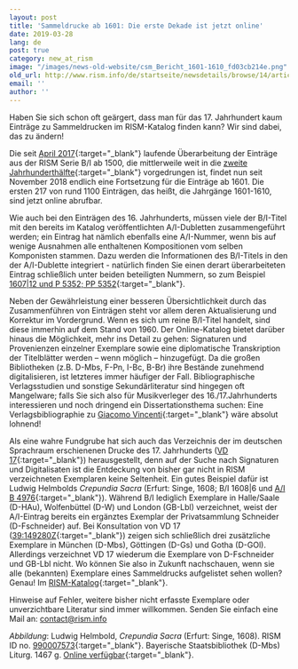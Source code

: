 ```yaml
---
layout: post
title: 'Sammeldrucke ab 1601: Die erste Dekade ist jetzt online'
date: 2019-03-28
lang: de
post: true
category: new_at_rism
image: "/images/news-old-website/csm_Bericht_1601-1610_fd03cb214e.png"
old_url: http://www.rism.info/de/startseite/newsdetails/browse/14/article/64/17th-century-printed-anthologies-the-first-decade-is-now-online.html
email: ''
author: ''
---
```


Haben Sie sich schon oft geärgert, dass man für das 17. Jahrhundert kaum Einträge zu Sammeldrucken im RISM-Katalog finden kann? Wir sind dabei, das zu ändern!

Die seit [April 2017](/new_at_rism/2017/11/27/rism-bi-recueils-imprimés-xvie-siècles-version-20.html){:target="_blank"} laufende Überarbeitung der Einträge aus der RISM Serie B/I ab 1500, die mittlerweile weit in die [zweite Jahrhunderthälfte](/new_at_rism/2018/04/19/printed-music-to-1550-a-report-from-the-central.html){:target="_blank"} vorgedrungen ist, findet nun seit November 2018 endlich eine Fortsetzung für die Einträge ab 1601. Die ersten 217 von rund 1100 Einträgen, das heißt, die Jahrgänge 1601-1610, sind jetzt online abrufbar.

Wie auch bei den Einträgen des 16. Jahrhunderts, müssen viele der B/I-Titel mit den bereits im Katalog veröffentlichten A/I-Dubletten zusammengeführt werden; ein Eintrag hat nämlich ebenfalls eine A/I-Nummer, wenn bis auf wenige Ausnahmen alle enthaltenen Kompositionen vom selben Komponisten stammen. Dazu werden die Informationen des B/I-Titels in den der A/I-Dublette integriert - natürlich finden Sie einen derart überarbeiteten Eintrag schließlich unter beiden beteiligten Nummern, so zum Beispiel [1607\|12 und P 5352; PP 5352](https://opac.rism.info/search?id=00000990052742&View=rism){:target="_blank"}.

Neben der Gewährleistung einer besseren Übersichtlichkeit durch das Zusammenführen von Einträgen steht vor allem deren Aktualisierung und Korrektur im Vordergrund. Wenn es sich um reine B/I-Titel handelt, sind diese immerhin auf dem Stand von 1960. Der Online-Katalog bietet darüber hinaus die Möglichkeit, mehr ins Detail zu gehen: Signaturen und Provenienzen einzelner Exemplare sowie eine diplomatische Transkription der Titelblätter werden – wenn möglich – hinzugefügt. Da die großen Bibliotheken (z.B. D-Mbs, F-Pn, I-Bc, B-Br) ihre Bestände zunehmend digitalisieren, ist letzteres immer häufiger der Fall. Bibliographische Verlagsstudien und sonstige Sekundärliteratur sind hingegen oft Mangelware; falls Sie sich also für Musikverleger des 16./17.Jahrhunderts interessieren und noch dringend ein Dissertationsthema suchen: Eine Verlagsbibliographie zu [Giacomo Vincenti](https://opac.rism.info/metaopac/perma.do;jsessionid=680BEF926E109DD031C8A857B2ADB28A.touch01?v=rism&q=-1%3d%22ks40011067%22){:target="_blank"} wäre absolut lohnend!

Als eine wahre Fundgrube hat sich auch das Verzeichnis der im deutschen Sprachraum erschienenen Drucke des 17. Jahrhunderts ([VD 17](http://www.vd17.de/){:target="_blank"}) herausgestellt, denn auf der Suche nach Signaturen und Digitalisaten ist die Entdeckung von bisher gar nicht in RISM verzeichneten Exemplaren keine Seltenheit. Ein gutes Beispiel dafür ist Ludwig Helmbolds _Crepundia Sacra_ (Erfurt: Singe, 1608; B/I 1608\|6 und [A/I B 4976](https://opac.rism.info/search?id=00000990007573&View=rism){:target="_blank"}). Während B/I lediglich Exemplare in Halle/Saale (D-HAu), Wolfenbüttel (D-W) und London (GB-Lbl) verzeichnet, weist der A/I-Eintrag bereits ein ergänztes Exemplar der Privatsammlung Schneider (D-Fschneider) auf. Bei Konsultation von VD 17 ([39:149280Z](https://gso.gbv.de/DB=1.28/CMD?ACT=SRCHA&IKT=8002&TRM=%2739:149280Z%27){:target="_blank"}) zeigen sich schließlich drei zusätzliche Exemplare in München (D-Mbs), Göttingen (D-Gs) und Gotha (D-GOl). Allerdings verzeichnet VD 17 wiederum die Exemplare von D-Fschneider und GB-Lbl nicht. Wo können Sie also in Zukunft nachschauen, wenn sie alle (bekannten) Exemplare eines Sammeldrucks aufgelistet sehen wollen? Genau! Im [RISM-Katalog](https://opac.rism.info/){:target="_blank"}.

Hinweise auf Fehler, weitere bisher nicht erfasste Exemplare oder unverzichtbare Literatur sind immer willkommen. Senden Sie einfach eine Mail an: [contact@rism.info](mailto:contact@rism.info)

_Abbildung_: Ludwig Helmbold, _Crepundia Sacra_ (Erfurt: Singe, 1608). RISM ID no. [990007573](https://opac.rism.info/search?id=00000990007573&View=rism){:target="_blank"}. Bayerische Staatsbibliothek (D-Mbs) Liturg. 1467 g. [Online verfügbar](http://mdz-nbn-resolving.de/urn:nbn:de:bvb:12-bsb11361715-0){:target="_blank"}.
